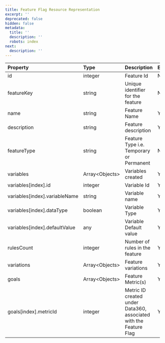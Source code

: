 ```yaml
---
title: Feature Flag Resource Representation
excerpt: ''
deprecated: false
hidden: false
metadata:
  title: ''
  description: ''
  robots: index
next:
  description: ''
---
```

| Property                       | Type            | Description                                                       | Editable |
| :----------------------------- | :-------------- | :---------------------------------------------------------------- | :------- |
| id                             | integer         | Feature Id                                                        | No       |
| featureKey                     | string          | Unique identifier for the feature                                 | No       |
| name                           | string          | Feature Name                                                      | Yes      |
| description                    | string          | Feature description                                               | Yes      |
| featureType                    | string          | Feature Type i.e. Temporary or Permanent                          | No       |
| variables                      | Array&lt;Objects&gt;  | Variables created                                                 | Yes      |
| variables\[index].id           | integer         | Variable Id                                                       | Yes      |
| variables\[index].variableName | string          | Variable name                                                     | Yes      |
| variables\[index].dataType     | boolean         | Variable Type                                                     | Yes      |
| variables\[index].defaultValue | any             | Variable Default value                                            | Yes      |
| rulesCount                     | integer         | Number of rules in the feature                                    | Yes      |
| variations                     | Array&lt;Objects&gt;  | Feature variations                                                | Yes      |
| goals                          | Array&lt;Objects&gt;  | Feature Metric(s)                                                 | Yes      |
| goals\[index].metricId         | integer         | Metric ID created under Data360, associated with the Feature Flag | Yes      |